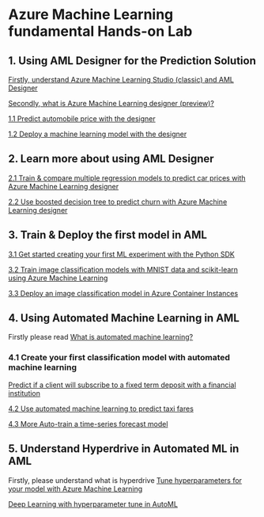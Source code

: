 # Azure Machine Learning fundamental Hands-on Lab
## 1. Using AML Designer for the Prediction Solution
[Firstly, understand Azure Machine Learning Studio (classic) and AML Designer](https://docs.microsoft.com/en-us/azure/machine-learning/compare-azure-ml-to-studio-classic)

[Secondly, what is Azure Machine Learning designer (preview)?](https://docs.microsoft.com/en-us/azure/machine-learning/service/tutorial-train-models-with-aml)

[1.1 Predict automobile price with the designer](https://docs.microsoft.com/en-us/azure/machine-learning/service/tutorial-designer-automobile-price-train-score)

[1.2 Deploy a machine learning model with the designer](https://docs.microsoft.com/en-us/azure/machine-learning/service/tutorial-designer-automobile-price-deploy)

## 2. Learn more about using AML Designer

[2.1 Train & compare multiple regression models to predict car prices with Azure Machine Learning designer](https://docs.microsoft.com/en-us/azure/machine-learning/service/how-to-designer-sample-regression-automobile-price-compare-algorithms)

[2.2 Use boosted decision tree to predict churn with Azure Machine Learning designer](https://docs.microsoft.com/en-us/azure/machine-learning/service/how-to-designer-sample-classification-churn)

## 3. Train & Deploy the first model in AML

[3.1 Get started creating your first ML experiment with the Python SDK](https://docs.microsoft.com/en-us/azure/machine-learning/service/tutorial-1st-experiment-sdk-setup)

[3.2 Train image classification models with MNIST data and scikit-learn using Azure Machine Learning](https://docs.microsoft.com/en-us/azure/machine-learning/service/tutorial-train-models-with-aml)

[3.3 Deploy an image classification model in Azure Container Instances](https://docs.microsoft.com/en-us/azure/machine-learning/service/tutorial-deploy-models-with-aml)

## 4. Using Automated Machine Learning in AML
Firstly please read [What is automated machine learning?](https://docs.microsoft.com/en-us/azure/machine-learning/service/concept-automated-ml)

### 4.1 Create your first classification model with automated machine learning
[Predict if a client will subscribe to a fixed term deposit with a financial institution](https://docs.microsoft.com/en-us/azure/machine-learning/service/tutorial-first-experiment-automated-ml)

[4.2 Use automated machine learning to predict taxi fares](https://docs.microsoft.com/en-us/azure/machine-learning/service/tutorial-auto-train-models)

[4.3 More Auto-train a time-series forecast model](https://github.com/Azure/MachineLearningNotebooks/tree/master/how-to-use-azureml/automated-machine-learning)

## 5. Understand Hyperdrive in Automated ML in AML
Firstly, please understand what is hyperdrive [Tune hyperparameters for your model with Azure Machine Learning](https://docs.microsoft.com/en-us/azure/machine-learning/service/how-to-tune-hyperparameters)

[Deep Learning with hyperparameter tune in AutoML](https://github.com/Azure/MachineLearningNotebooks/tree/master/how-to-use-azureml/training-with-deep-learning/train-hyperparameter-tune-deploy-with-keras)





